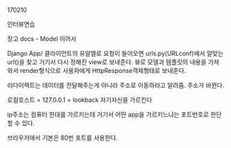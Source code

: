 170210

인터뷰연습

장고 docs - Model 이어서

Django App/
클라이언트의 유알엘로 
요청이 들어오면 urls.py(URLconf)에서 알맞는 url()을 찾고 거기서 다시 정해진 view로 보내준다. 뷰로 모델과 템플릿의 내용을 가져와서 render형식으로 사용자에게 HttpResponse객체형태로 보내준다. 

리다이렉트는 데이터를 전달해주는게 아니라 주소로 이동하라고 알려줌. 주소가 바뀐다.



로컬호스트 = 127.0.0.1 = lookback 자기자신을 가르킨다

ip주소는 컴퓨터 한대를 가르키는데 거기서 어떤 app을 가르키느냐는 포트번호로 판단할 수 있다. 

브라우저에서 기본은 80번 포트를 사용한다. 